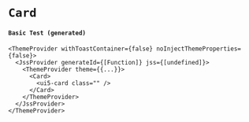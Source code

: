 # `Card`

#### `Basic Test (generated)`

```
<ThemeProvider withToastContainer={false} noInjectThemeProperties={false}>
  <JssProvider generateId={[Function]} jss={[undefined]}>
    <ThemeProvider theme={{...}}>
      <Card>
        <ui5-card class="" />
      </Card>
    </ThemeProvider>
  </JssProvider>
</ThemeProvider>
```

